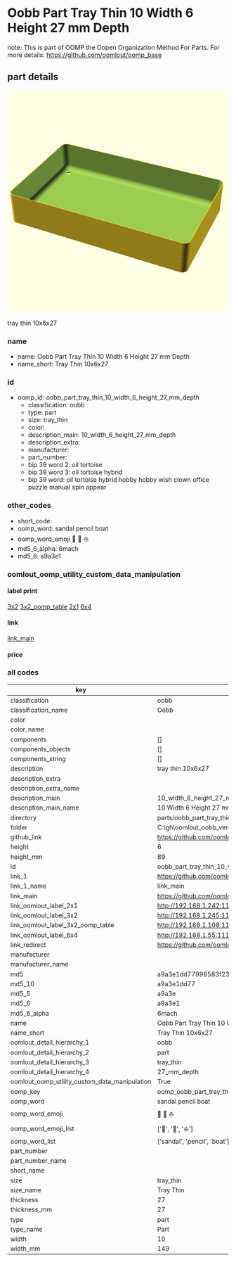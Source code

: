 # Oobb Part Tray Thin 10 Width 6 Height 27 mm Depth  

note: This is part of OOMP the Oopen Organization Method For Parts. For more details: https://github.com/oomlout/oomp_base

##  part details
  

[![](3dpr.png)](3dpr.png)

tray thin 10x6x27



### name
* name: Oobb Part Tray Thin 10 Width 6 Height 27 mm Depth
* name_short: Tray Thin 10x6x27 
### id
* oomp_id: oobb_part_tray_thin_10_width_6_height_27_mm_depth
  * classification: oobb
  * type: part
  * size: tray_thin
  * color: 
  * description_main: 10_width_6_height_27_mm_depth
  * description_extra: 
  * manufacturer: 
  * part_number: 
  * bip 39 word 2: oil tortoise
  * bip 39 word 3: oil tortoise hybrid
  * bip 39 word: oil tortoise hybrid hobby hobby wish clown office puzzle manual spin appear

### other_codes
* short_code: 
* oomp_word: sandal pencil boat
* oomp_word_emoji :sandal: :pencil: :boat:
* md5_6_alpha: 6mach
* md5_6: a9a3e1






### oomlout_oomp_utility_custom_data_manipulation
#### label print
[3x2](http://192.168.1.245:1112/?label=oomp%206mach)
[3x2_oomp_table](http://192.168.1.108:1112/?label=oomp%206mach)
[2x1](http://192.168.1.242:1112/?label=oomp%206mach)
[6x4](http://192.168.1.55:1112/?label=oomp%206mach)    

#### link

[link_main](https://github.com/oomlout/oomlout_oobb_version_4_generated_parts/tree/main/navigation_oomp/oobb/part/tray_thin/10_width_6_height_27_mm_depth/part)                              

#### price







### all codes 
| key | value |  
| --- | --- |  
| classification | oobb |  
| classification_name | Oobb |  
| color |  |  
| color_name |  |  
| components | [] |  
| components_objects | [] |  
| components_string | [] |  
| description | tray thin 10x6x27 |  
| description_extra |  |  
| description_extra_name |  |  
| description_main | 10_width_6_height_27_mm_depth |  
| description_main_name | 10 Width 6 Height 27 mm Depth |  
| directory | parts/oobb_part_tray_thin_10_width_6_height_27_mm_depth |  
| folder | C:\gh\oomlout_oobb_version_4_generated_parts\parts\oobb_part_tray_thin_10_width_6_height_27_mm_depth |  
| github_link | https://github.com/oomlout/oomlout_oomp_part_src/tree/main/parts/oobb_part_tray_thin_10_width_6_height_27_mm_depth |  
| height | 6 |  
| height_mm | 89 |  
| id | oobb_part_tray_thin_10_width_6_height_27_mm_depth |  
| link_1 | https://github.com/oomlout/oomlout_oobb_version_4_generated_parts/tree/main/navigation_oomp/oobb/part/tray_thin/10_width_6_height_27_mm_depth/part |  
| link_1_name | link_main |  
| link_main | https://github.com/oomlout/oomlout_oobb_version_4_generated_parts/tree/main/navigation_oomp/oobb/part/tray_thin/10_width_6_height_27_mm_depth/part |  
| link_oomlout_label_2x1 | http://192.168.1.242:1112/?label=oomp%206mach |  
| link_oomlout_label_3x2 | http://192.168.1.245:1112/?label=oomp%206mach |  
| link_oomlout_label_3x2_oomp_table | http://192.168.1.108:1112/?label=oomp%206mach |  
| link_oomlout_label_6x4 | http://192.168.1.55:1112/?label=oomp%206mach |  
| link_redirect | https://github.com/oomlout/oomlout_oobb_version_4_generated_parts/tree/main/parts/oobb_tray_thin_10_06_27 |  
| manufacturer |  |  
| manufacturer_name |  |  
| md5 | a9a3e1dd77998583f23626c4e03964ce |  
| md5_10 | a9a3e1dd77 |  
| md5_5 | a9a3e |  
| md5_6 | a9a3e1 |  
| md5_6_alpha | 6mach |  
| name | Oobb Part Tray Thin 10 Width 6 Height 27 mm Depth |  
| name_short | Tray Thin 10x6x27  |  
| oomlout_detail_hierarchy_1 | oobb |  
| oomlout_detail_hierarchy_2 | part |  
| oomlout_detail_hierarchy_3 | tray_thin |  
| oomlout_detail_hierarchy_4 | 27_mm_depth |  
| oomlout_oomp_utility_custom_data_manipulation | True |  
| oomp_key | oomp_oobb_part_tray_thin_10_width_6_height_27_mm_depth |  
| oomp_word | sandal pencil boat |  
| oomp_word_emoji | :sandal: :pencil: :boat: |  
| oomp_word_emoji_list | [':sandal:', ':pencil:', ':boat:'] |  
| oomp_word_list | ['sandal', 'pencil', 'boat'] |  
| part_number |  |  
| part_number_name |  |  
| short_name |  |  
| size | tray_thin |  
| size_name | Tray Thin |  
| thickness | 27 |  
| thickness_mm | 27 |  
| type | part |  
| type_name | Part |  
| width | 10 |  
| width_mm | 149 |  
